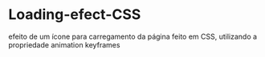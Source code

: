 # Loading-efect-CSS
efeito de um ícone para carregamento da página feito em CSS, utilizando a propriedade animation keyframes
